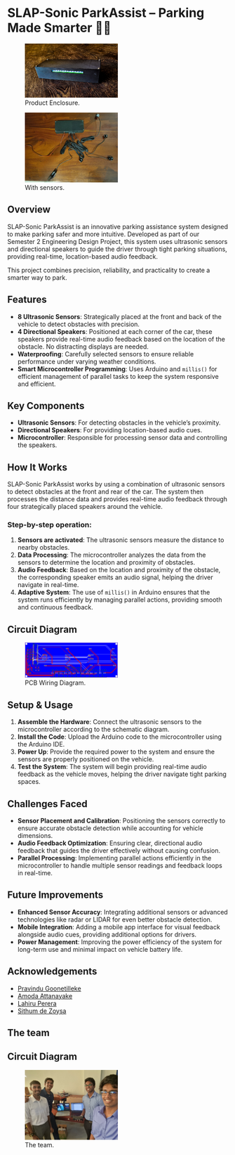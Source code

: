 # SLAP-Sonic ParkAssist – Parking Made Smarter 🚗💡

<figure>
  <img src="Images/Product1.jpg" width="50%">
  <figcaption>Product Enclosure.</figcaption>
</figure>

<figure>
  <img src="Images/Product2.jpg" width="50%">
  <figcaption>With sensors.</figcaption>
</figure>


## Overview
SLAP-Sonic ParkAssist is an innovative parking assistance system designed to make parking safer and more intuitive. Developed as part of our Semester 2 Engineering Design Project, this system uses ultrasonic sensors and directional speakers to guide the driver through tight parking situations, providing real-time, location-based audio feedback.

This project combines precision, reliability, and practicality to create a smarter way to park.

## Features
- **8 Ultrasonic Sensors**: Strategically placed at the front and back of the vehicle to detect obstacles with precision.
- **4 Directional Speakers**: Positioned at each corner of the car, these speakers provide real-time audio feedback based on the location of the obstacle. No distracting displays are needed.
- **Waterproofing**: Carefully selected sensors to ensure reliable performance under varying weather conditions.
- **Smart Microcontroller Programming**: Uses Arduino and `millis()` for efficient management of parallel tasks to keep the system responsive and efficient.

## Key Components
- **Ultrasonic Sensors**: For detecting obstacles in the vehicle’s proximity.
- **Directional Speakers**: For providing location-based audio cues.
- **Microcontroller**: Responsible for processing sensor data and controlling the speakers.

## How It Works
SLAP-Sonic ParkAssist works by using a combination of ultrasonic sensors to detect obstacles at the front and rear of the car. The system then processes the distance data and provides real-time audio feedback through four strategically placed speakers around the vehicle.

### Step-by-step operation:
1. **Sensors are activated**: The ultrasonic sensors measure the distance to nearby obstacles.
2. **Data Processing**: The microcontroller analyzes the data from the sensors to determine the location and proximity of obstacles.
3. **Audio Feedback**: Based on the location and proximity of the obstacle, the corresponding speaker emits an audio signal, helping the driver navigate in real-time.
4. **Adaptive System**: The use of `millis()` in Arduino ensures that the system runs efficiently by managing parallel actions, providing smooth and continuous feedback.

## Circuit Diagram
<figure>
  <img src="Images/PCBWiringDiagram.png" width="50%">
  <figcaption>PCB Wiring Diagram.</figcaption>
</figure>


## Setup & Usage
1. **Assemble the Hardware**: Connect the ultrasonic sensors to the microcontroller according to the schematic diagram.
2. **Install the Code**: Upload the Arduino code to the microcontroller using the Arduino IDE.
3. **Power Up**: Provide the required power to the system and ensure the sensors are properly positioned on the vehicle.
4. **Test the System**: The system will begin providing real-time audio feedback as the vehicle moves, helping the driver navigate tight parking spaces.

## Challenges Faced
- **Sensor Placement and Calibration**: Positioning the sensors correctly to ensure accurate obstacle detection while accounting for vehicle dimensions.
- **Audio Feedback Optimization**: Ensuring clear, directional audio feedback that guides the driver effectively without causing confusion.
- **Parallel Processing**: Implementing parallel actions efficiently in the microcontroller to handle multiple sensor readings and feedback loops in real-time.

## Future Improvements
- **Enhanced Sensor Accuracy**: Integrating additional sensors or advanced technologies like radar or LIDAR for even better obstacle detection.
- **Mobile Integration**: Adding a mobile app interface for visual feedback alongside audio cues, providing additional options for drivers.
- **Power Management**: Improving the power efficiency of the system for long-term use and minimal impact on vehicle battery life.

## Acknowledgements
- [Pravindu Goonetilleke](https://github.com/PravinduG)
- [Amoda Attanayake](https://github.com/AmodaA)
- [Lahiru Perera](https://github.com/LahiruCKPerera)
- [Sithum de Zoysa](https://github.com/sithum02)

## The team

## Circuit Diagram
<figure>
  <img src="Images/Team.jpg" width="50%">
  <figcaption>The team.</figcaption>
</figure>
